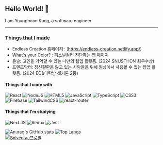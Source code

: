 ## Hello World! 👋
I am Younghoon Kang, a software engineer.
***
### Things that I made
- Endless Creation 홈페이지 : (https://endless-creation.netlify.app/)
- What's your Color? : 퍼스널컬러 진단하는 웹 페이지
- 윤슬: 고인을 기억할 수 있는 나만의 웹앱 플랫폼. (2024 SNUSTHON 최우수상)
- 프렌즈닥터: 정신질환을 앓고 있는 사람들을 위해 일상에서 사용할 수 있는 웹앱 플랫폼. (2024 EC&다락방 해커톤 2등)

#### Things that I code with
![React](https://img.shields.io/badge/react-%2320232a.svg?style=for-the-badge&logo=react&logoColor=%2361DAFB) ![NodeJS](https://img.shields.io/badge/node.js-6DA55F?style=for-the-badge&logo=node.js&logoColor=white) ![HTML5](https://img.shields.io/badge/html5-%23E34F26.svg?style=for-the-badge&logo=html5&logoColor=white) ![JavaScript](https://img.shields.io/badge/javascript-%23323330.svg?style=for-the-badge&logo=javascript&logoColor=%23F7DF1E) ![TypeScript](https://img.shields.io/badge/typescript-%23007ACC.svg?style=for-the-badge&logo=typescript&logoColor=white) ![CSS3](https://img.shields.io/badge/css3-%231572B6.svg?style=for-the-badge&logo=css3&logoColor=white) ![Firebase](https://img.shields.io/badge/firebase-%23039BE5.svg?style=for-the-badge&logo=firebase) ![TailwindCSS](https://img.shields.io/badge/tailwindcss-%2338B2AC.svg?style=for-the-badge&logo=tailwind-css&logoColor=white) ![react-router](https://img.shields.io/badge/React_Router-CA4245?style=for-the-badge&logo=react-router&logoColor=white)
#### Things that I'm studying
![Next JS](https://img.shields.io/badge/Next-black?style=for-the-badge&logo=next.js&logoColor=white) ![Redux](https://img.shields.io/badge/Redux-593D88?style=for-the-badge&logo=redux&logoColor=white) ![Jest](	https://img.shields.io/badge/Jest-323330?style=for-the-badge&logo=Jest&logoColor=white)

![Anurag's GitHub stats](https://github-readme-stats.vercel.app/api?username=STkangyh&show_icons=true&theme=tokyonight) ![Top Langs](https://github-readme-stats.vercel.app/api/top-langs/?username=STkangyh&layout=compact&theme=tokyonight)   
[![Solved.ac프로필](http://mazassumnida.wtf/api/v2/generate_badge?boj=kangyh61)](https://solved.ac/kangyh61) 



<!--
**STkangyh/STkangyh** is a ✨ _special_ ✨ repository because its `README.md` (this file) appears on your GitHub profile.

Here are some ideas to get you started:

- 🔭 I’m currently working on ...
- 🌱 I’m currently learning ...
- 👯 I’m looking to collaborate on ...
- 🤔 I’m looking for help with ...
- 💬 Ask me about ...
- 📫 How to reach me: ...
- 😄 Pronouns: ...
- ⚡ Fun fact: ...
-->

